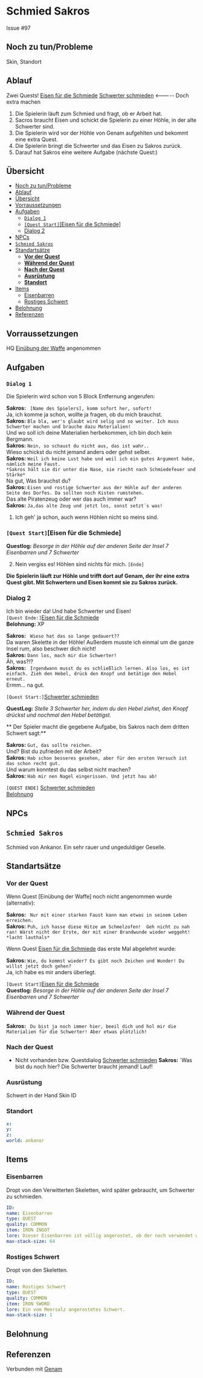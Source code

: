 # Schmied Sakros  <!-- omit in toc -->

Issue #97


## Noch zu tun/Probleme

Skin, Standort

## Ablauf

Zwei Quests!
[Eisen für die Schmiede](#eisen-fuer-die-schmiede)
[Schwerter schmieden](#schwerter-schmieden)   <-----  Doch extra machen


1. Die Spielerin läuft zum Schmied und fragt, ob er Arbeit hat.
2. Sacros braucht Eisen und schickt die Spielerin zu einer Höhle, in der alte Schwerter sind.
3. Die Spielerin wird vor der Höhle von Genam aufgehlten und bekommt eine extra Quest.
4. Die Spielerin bringt die Schwerter und das Eisen zu Sakros zurück.
5. Darauf hat Sakros eine weitere Aufgabe (nächste Quest:)

## Übersicht
- [Noch zu tun/Probleme](#noch-zu-tunprobleme)
- [Ablauf](#ablauf)
- [Übersicht](#%C3%BCbersicht)
- [Vorraussetzungen](#vorraussetzungen)
- [Aufgaben](#aufgaben)
  - [`Dialog 1`](#dialog-1)
  - [`[Quest Start]`[Eisen für die Schmiede]](#quest-starteisen-f%C3%BCr-die-schmiede)
  - [Dialog 2](#dialog-2)
- [NPCs](#npcs)
- [`Schmied Sakros`](#schmied-sakros)
- [Standartsätze](#standarts%C3%A4tze)
  - [**Vor der Quest**](#vor-der-quest)
  - [**Während der Quest**](#w%C3%A4hrend-der-quest)
  - [**Nach der Quest**](#nach-der-quest)
  - [**Ausrüstung**](#ausr%C3%BCstung)
  - [**Standort**](#standort)
- [Items](#items)
  - [Eisenbarren](#eisenbarren)
  - [Rostiges Schwert](#rostiges-schwert)
- [Belohnung](#belohnung)
- [Referenzen](#referenzen)
## Vorraussetzungen
HQ [Einübung der Waffe](../../5-einübung-der-waffe/ReADME-md) angenommen

## Aufgaben

### `Dialog 1`

Die Spielerin wird schon von 5 Block Entfernung angerufen: 

**Sakros:** ` [Name des Spielers], komm sofort her, sofort!`   
Ja, ich komme ja schon, wollte ja fragen, ob du mich brauchst.   
**Sakros:** `Bla bla, wer's glaubt wird selig und so weiter. Ich muss Schwerter machen und brauche dazu Materialien!`   
Und wo soll ich deine Materialien herbekommen, ich bin doch kein Bergmann.   
**Sakros:**  `Nein, so schaust du nicht aus, das ist wahr.. `   
Wieso schickst du nicht jemand anders oder gehst selber.    
**Sakros:** `Weil ich keine Lust habe und weil ich ein gutes Argument habe, nämlich meine Faust.`   
`*Sakros hält sie dir unter die Nase, sie riecht nach Schmiedefeuer und Stärke*`   
Na gut, Was brauchst du?     
**Sakros:**  `Eisen und rostige Schwerter aus der Höhle auf der anderen Seite des Dorfes. Da sollten noch Kisten rumstehen.`   
Das alte Piratenzeug oder wer das auch immer war?   
**Sakros:**  `Ja,das alte Zeug und jetzt los, sonst setzt´s was!`  

1. Ich geh' ja schon, auch wenn Höhlen nicht so meins sind.

### `[Quest Start]`[Eisen für die Schmiede]
**Questlog:**  *Besorge in der Höhle auf der anderen Seite der Insel 7 Eisenbarren und 7 Schwerter*

2.  Nein vergiss es! Höhlen sind nichts für mich. `[Ende]`
 
**Die Spielerin läuft zur Höhle und trifft dort auf Genam, der ihr eine extra Quest gibt. Mit Schwertern und Eisen kommt sie zu Sakros zurück.**


### Dialog 2

Ich bin wieder da! Und habe Schwerter und Eisen!    
`[Quest Ende:]`[Eisen für die Schmiede](#eisen-fuer-die-schmiede)   
**Belohnung:**  XP   


**Sakros:** ` Wieso hat das so lange gedauert??`   
Da waren Skelette in der Höhle! Außerdem musste ich einmal um die ganze Insel rum, also beschwer dich nicht!          
**Sakros:** `Dann los, mach mir die Schwerter!`   
Äh, was?!?   
**Sakros:** ` Irgendwann musst du es schließlich lernen. Also los, es ist einfach. Zieh den Hebel, drück den Knopf und betätige den Hebel erneut.`   
Ermm... na gut.

`[Quest Start:]`[Schwerter schmieden](#schwerter-schmieden)

**QuestLog:** *Stelle 3 Schwerter her, indem du den Hebel ziehst, den Knopf drückst und nochmal den Hebel betätigst.*

** Der Spieler macht die gegebene Aufgabe, bis Sakros nach dem dritten Schwert sagt:**

**Sakros:** `Gut, das sollte reichen.`   
Und? Bist du zufrieden mit der Arbeit?   
**Sakros:** `Hab schon besseres gesehen, aber für den ersten Versuch ist das schon recht gut.`  
Und warum konntest du das selbst nicht machen?   
**Sakros:** `Hab mir nen Nagel eingerissen. Und jetzt hau ab!`

`[QUEST ENDE]` [Schwerter schmieden](#schwerter-schmieden)    
[Belohnung](#Belohnung)





## NPCs

## `Schmied Sakros`

Schmied von Ankanor. Ein sehr rauer und ungeduldiger Geselle.

## Standartsätze  

### **Vor der Quest**   

Wenn Quest  [Einübung der Waffe] noch nicht angenommen wurde (alternativ):    

**Sakros:** ` Nur mit einer starken Faust kann man etwas in seinem Leben erreichen.`   
**Sakros:** `Puh, ich hasse diese Hitze am Schmelzofen!  Geh nicht zu nah ran! Wärst nicht der Erste, der mit einer Brandwunde wieder weggeht! *lacht lauthals* `    
  
Wenn Quest [Eisen für die Schmiede](#eisen-fuer-die-schmiede) das erste Mal abgelehnt wurde:

**Sakros:** `Wie, du kommst wieder? Es gibt noch Zeichen und Wunder! Du willst jetzt doch gehen?`   
Ja, ich habe es mir anders überlegt.   

`[Quest Start]`[Eisen für die Schmiede](#eisen-fuer-die-schmiede)   
**Questlog:**  *Besorge in der Höhle auf der anderen Seite der Insel 7 Eisenbarren und 7 Schwerter*

### **Während der Quest**  
**Sakros:** ` Du bist ja noch immer hier, beeil dich und hol mir die Materialien für die Schwerter! Aber etwas plötzlich!`

### **Nach der Quest**  
- Nicht vorhanden bzw. Questdialog [Schwerter schmieden](#schwerter-schmieden)
**Sakros:** `Was bist du noch hier? Die Schwerter braucht jemand! Lauf!
    
### **Ausrüstung**
Schwert in der Hand
Skin ID
### **Standort**

```yml
x: 
y: 
z: 
world: ankanor
```

## Items

### Eisenbarren

Dropt von den Verwitterten Skeletten, wird später gebraucht, um Schwerter zu schmieden.

```yml
ID: 
name: Eisenbarren
type: QUEST
quality: COMMON
item: IRON INGOT
lore: Dieser Eisenbarren ist völlig angerostet, ob der noch verwendet werden kann ist fraglich.
max-stack-size: 64
```


### Rostiges Schwert

Dropt von den Skeletten.

```yml
ID: 
name: Rostiges Schwert
type: QUEST
quality: COMMON
item: IRON SWORD
lore: Ein vom Meersalz angerostetes Schwert.
max-stack-size: 1
```

## Belohnung


## Referenzen
Verbunden mit [Genam](../skelette/README.md) 



